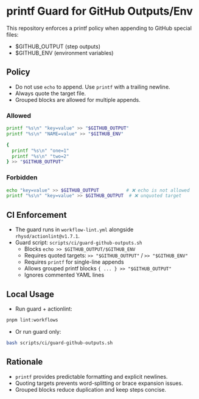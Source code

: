 # printf Guard for GitHub Outputs/Env

This repository enforces a printf policy when appending to GitHub special files:

- $GITHUB_OUTPUT (step outputs)
- $GITHUB_ENV (environment variables)

## Policy

- Do not use `echo` to append. Use `printf` with a trailing newline.
- Always quote the target file.
- Grouped blocks are allowed for multiple appends.

### Allowed

```bash
printf "%s\n" "key=value" >> "$GITHUB_OUTPUT"
printf "%s\n" "NAME=value" >> "$GITHUB_ENV"

{
  printf "%s\n" "one=1"
  printf "%s\n" "two=2"
} >> "$GITHUB_OUTPUT"
```

### Forbidden

```bash
echo "key=value" >> $GITHUB_OUTPUT          # ❌ echo is not allowed
printf "%s\n" "key=value" >> $GITHUB_OUTPUT  # ❌ unquoted target
```

## CI Enforcement

- The guard runs in `workflow-lint.yml` alongside `rhysd/actionlint@v1.7.1`.
- Guard script: `scripts/ci/guard-github-outputs.sh`
  - Blocks `echo >> $GITHUB_OUTPUT/$GITHUB_ENV`
  - Requires quoted targets: `>> "$GITHUB_OUTPUT"` / `>> "$GITHUB_ENV"`
  - Requires `printf` for single-line appends
  - Allows grouped printf blocks `{ ... } >> "$GITHUB_OUTPUT"`
  - Ignores commented YAML lines

## Local Usage

- Run guard + actionlint:

```bash
pnpm lint:workflows
```

- Or run guard only:

```bash
bash scripts/ci/guard-github-outputs.sh
```

## Rationale

- `printf` provides predictable formatting and explicit newlines.
- Quoting targets prevents word-splitting or brace expansion issues.
- Grouped blocks reduce duplication and keep steps concise.

